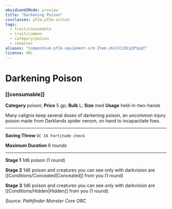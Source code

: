 ```yaml
---
obsidianUIMode: preview
title: "Darkening Poison"
cssclasses: pf2e,pf2e-action
tags:
  - trait/consumable
  - trait/common
  - category/poison
  - remaster
aliases: "Compendium.pf2e.equipment-srd.Item.zXcCVIzDCq3P1pqT"
license: ORC
---
```

# Darkening Poison

### [[consumable]]

**Category** poison; 
**Price** 5 gp; 
**Bulk** L; **Size** med
**Usage** held-in-two-hands

Many calignis keep several doses of darkening poison, an uncommon injury poison made from Darklands spider venom, on hand to incapacitate foes.

* * *

**Saving Throw** `DC 16 Fortitude check`

**Maximum Duration** 6 rounds

* * *

**Stage 1** 1d6 poison (1 round)

**Stage 2** 1d6 poison and creatures you can see only with darkvision are [[Conditions/Concealed|Concealed]] from you (1 round)

**Stage 3** 1d6 poison and creatures you can see only with darkvision are [[Conditions/Hidden|Hidden]] from you (1 round).

*Source: Pathfinder Monster Core*
*ORC*